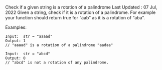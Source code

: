 Check if a given string is a rotation of a palindrome
Last Updated : 07 Jul, 2022
Given a string, check if it is a rotation of a palindrome. For example your function should return true for “aab” 
as it is a rotation of “aba”. 

Examples: 

    Input:  str = "aaaad"
    Output: 1  
    // "aaaad" is a rotation of a palindrome "aadaa"

    Input:  str = "abcd"
    Output: 0
    // "abcd" is not a rotation of any palindrome.